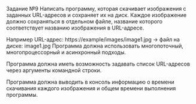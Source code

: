Задание №9
Написать программу, которая скачивает изображения с заданных URL-адресов и
сохраняет их на диск. Каждое изображение должно сохраняться в отдельном
файле, название которого соответствует названию изображения в URL-адресе.

Например URL-адрес: https://example/images/image1.jpg -> файл на диске:
image1.jpg
Программа должна использовать многопоточный, многопроцессорный и
асинхронный подходы.

Программа должна иметь возможность задавать список URL-адресов через
аргументы командной строки.

Программа должна выводить в консоль информацию о времени скачивания
каждого изображения и общем времени выполнения программы.